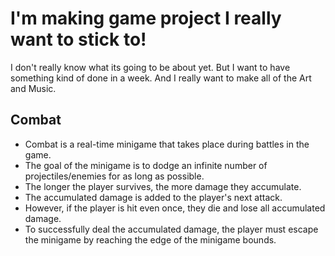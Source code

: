 # I'm making game project I really want to stick to!
I don't really know what its going to be about yet. But I want to have something kind of done in a week. And I really want to make all of the Art and Music.
## Combat

- Combat is a real-time minigame that takes place during battles in the game.
- The goal of the minigame is to dodge an infinite number of projectiles/enemies for as long as possible.
- The longer the player survives, the more damage they accumulate.
- The accumulated damage is added to the player's next attack.
- However, if the player is hit even once, they die and lose all accumulated damage.
- To successfully deal the accumulated damage, the player must escape the minigame by reaching the edge of the minigame bounds.
